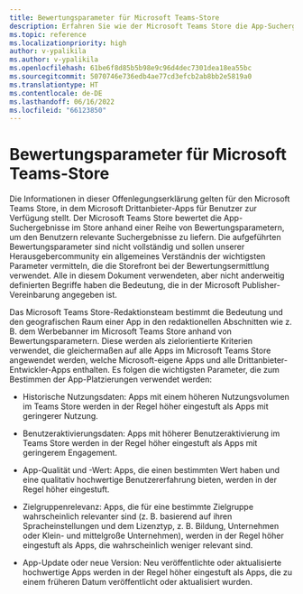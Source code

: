 ```yaml
---
title: Bewertungsparameter für Microsoft Teams-Store
description: Erfahren Sie wie der Microsoft Teams Store die App-Suchergebnisse im Store anhand einer Reihe von Bewertungsparametern bewertet, um den Benutzern relevante Suchergebnisse zu liefern.
ms.topic: reference
ms.localizationpriority: high
author: v-ypalikila
ms.author: v-ypalikila
ms.openlocfilehash: 61be6f8d85b5b98e9c96d4dec7301dea18ea55bc
ms.sourcegitcommit: 5070746e736edb4ae77cd3efcb2ab8bb2e5819a0
ms.translationtype: HT
ms.contentlocale: de-DE
ms.lasthandoff: 06/16/2022
ms.locfileid: "66123850"
---
```

# <a name="microsoft-teams-store-ranking-parameters"></a>Bewertungsparameter für Microsoft Teams-Store

Die Informationen in dieser Offenlegungserklärung gelten für den Microsoft Teams Store, in dem Microsoft Drittanbieter-Apps für Benutzer zur Verfügung stellt. Der Microsoft Teams Store bewertet die App-Suchergebnisse im Store anhand einer Reihe von Bewertungsparametern, um den Benutzern relevante Suchergebnisse zu liefern. Die aufgeführten Bewertungsparameter sind nicht vollständig und sollen unserer Herausgebercommunity ein allgemeines Verständnis der wichtigsten Parameter vermitteln, die die Storefront bei der Bewertungsermittlung verwendet. Alle in diesem Dokument verwendeten, aber nicht anderweitig definierten Begriffe haben die Bedeutung, die in der Microsoft Publisher-Vereinbarung angegeben ist.

Das Microsoft Teams Store-Redaktionsteam bestimmt die Bedeutung und den geografischen Raum einer App in den redaktionellen Abschnitten wie z. B. dem Werbebanner im Microsoft Teams Store anhand von Bewertungsparametern. Diese werden als zielorientierte Kriterien verwendet, die gleichermaßen auf alle Apps im Microsoft Teams Store angewendet werden, welche Microsoft-eigene Apps und alle Drittanbieter-Entwickler-Apps enthalten. Es folgen die wichtigsten Parameter, die zum Bestimmen der App-Platzierungen verwendet werden:

* Historische Nutzungsdaten: Apps mit einem höheren Nutzungsvolumen im Teams Store werden in der Regel höher eingestuft als Apps mit geringerer Nutzung.

* Benutzeraktivierungsdaten: Apps mit höherer Benutzeraktivierung im Teams Store werden in der Regel höher eingestuft als Apps mit geringerem Engagement.

* App-Qualität und -Wert: Apps, die einen bestimmten Wert haben und eine qualitativ hochwertige Benutzererfahrung bieten, werden in der Regel höher eingestuft.

* Zielgruppenrelevanz: Apps, die für eine bestimmte Zielgruppe wahrscheinlich relevanter sind (z. B. basierend auf ihren Spracheinstellungen und dem Lizenztyp, z. B. Bildung, Unternehmen oder Klein- und mittelgroße Unternehmen), werden in der Regel höher eingestuft als Apps, die wahrscheinlich weniger relevant sind.

* App-Update oder neue Version: Neu veröffentlichte oder aktualisierte hochwertige Apps werden in der Regel höher eingestuft als Apps, die zu einem früheren Datum veröffentlicht oder aktualisiert wurden.
